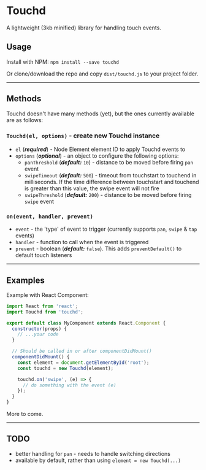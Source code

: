 # Touchd

A lightweight (3kb minified) library for handling touch events.

## Usage

Install with NPM: `npm install --save touchd`

Or clone/download the repo and copy `dist/touchd.js` to your project folder.

---
## Methods
Touchd doesn't have many methods (yet), but the ones currently available are as follows:

### `Touchd(el, options)` - create new Touchd instance

- `el` (***required***) - Node Element element ID to apply Touchd events to
- `options` (***optional***) - an object to configure the following options:
  - `panThreshold` (***default:*** `10`) - distance to be moved before firing `pan` event
  - `swipeTimeout` (***default:*** `500`) - timeout from touchstart to touchend in milliseconds. If the time difference between touchstart and touchend is greater than this value, the swipe event will not fire
  - `swipeThreshold` (***default:*** `200`) - distance to be moved before firing `swipe` event

### `on(event, handler, prevent)`

- `event` - the 'type' of event to trigger (currently supports `pan`, `swipe` & `tap` events)
- `handler` - function to call when the event is triggered
- `prevent` - boolean (***default:***  `false`). This adds `preventDefault()` to default touch listeners


---
## Examples

Example with React Component:
```javascript
import React from 'react';
import Touchd from 'touchd';

export default class MyComponent extends React.Component {
  constructor(props) {
    // ...your code
  }

  // Should be called in or after componentDidMount()
  componentDidMount() {
    const element = document.getElementById('root');
    const touchd = new Touchd(element);

    touchd.on('swipe', (e) => {
      // do something with the event (e)
    });
  }
}
```

More to come.

---
## TODO

- better handling for `pan` - needs to handle switching directions
- available by default, rather than using `element = new Touchd(...)`
